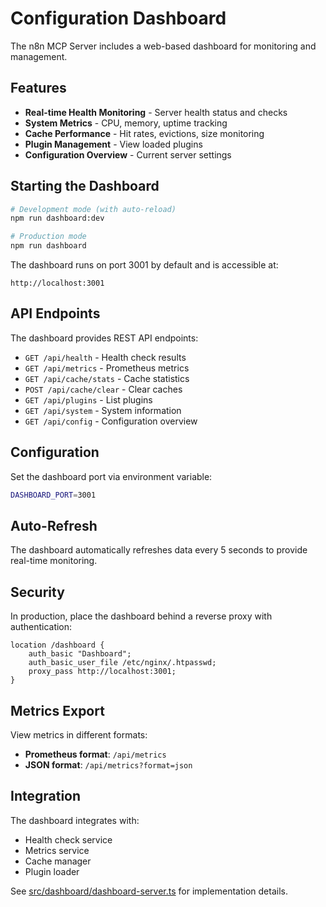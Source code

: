 # Configuration Dashboard

The n8n MCP Server includes a web-based dashboard for monitoring and management.

## Features

- **Real-time Health Monitoring** - Server health status and checks
- **System Metrics** - CPU, memory, uptime tracking
- **Cache Performance** - Hit rates, evictions, size monitoring
- **Plugin Management** - View loaded plugins
- **Configuration Overview** - Current server settings

## Starting the Dashboard

```bash
# Development mode (with auto-reload)
npm run dashboard:dev

# Production mode
npm run dashboard
```

The dashboard runs on port 3001 by default and is accessible at:
```
http://localhost:3001
```

## API Endpoints

The dashboard provides REST API endpoints:

- `GET /api/health` - Health check results
- `GET /api/metrics` - Prometheus metrics
- `GET /api/cache/stats` - Cache statistics
- `POST /api/cache/clear` - Clear caches
- `GET /api/plugins` - List plugins
- `GET /api/system` - System information
- `GET /api/config` - Configuration overview

## Configuration

Set the dashboard port via environment variable:

```bash
DASHBOARD_PORT=3001
```

## Auto-Refresh

The dashboard automatically refreshes data every 5 seconds to provide real-time monitoring.

## Security

In production, place the dashboard behind a reverse proxy with authentication:

```nginx
location /dashboard {
    auth_basic "Dashboard";
    auth_basic_user_file /etc/nginx/.htpasswd;
    proxy_pass http://localhost:3001;
}
```

## Metrics Export

View metrics in different formats:

- **Prometheus format**: `/api/metrics`
- **JSON format**: `/api/metrics?format=json`

## Integration

The dashboard integrates with:
- Health check service
- Metrics service
- Cache manager
- Plugin loader

See [src/dashboard/dashboard-server.ts](../src/dashboard/dashboard-server.ts) for implementation details.
